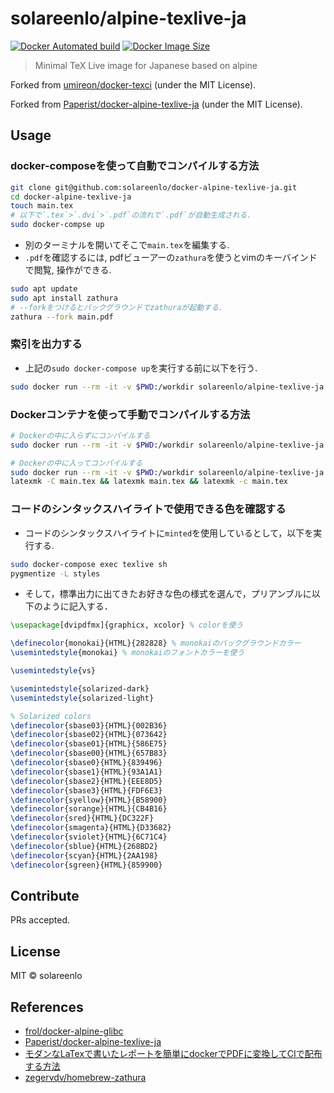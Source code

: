 # solareenlo/alpine-texlive-ja
[![Docker Automated build](https://img.shields.io/docker/automated/solareenlo/alpine-texlive-ja.svg)](https://hub.docker.com/r/solareenlo/alpine-texlive-ja/)
[![Docker Image Size](https://images.microbadger.com/badges/image/solareenlo/alpine-texlive-ja.svg)](https://microbadger.com/images/solareenlo/alpine-texlive-ja "Get your own image badge on microbadger.com")

> Minimal TeX Live image for Japanese based on alpine

Forked from [umireon/docker-texci](https://github.com/umireon/docker-texci) \(under the MIT License\).

Forked from [Paperist/docker-alpine-texlive-ja](https://github.com/Paperist/docker-alpine-texlive-ja) \(under the MIT License\).

## Usage
### docker-composeを使って自動でコンパイルする方法
```bash
git clone git@github.com:solareenlo/docker-alpine-texlive-ja.git
cd docker-alpine-texlive-ja
touch main.tex
# 以下で`.tex`>`.dvi`>`.pdf`の流れで`.pdf`が自動生成される.
sudo docker-compse up
```
- 別のターミナルを開いてそこで`main.tex`を編集する.
- `.pdf`を確認するには, pdfビューアーの`zathura`を使うとvimのキーバインドで閲覧, 操作ができる.
```bash
sudo apt update
sudo apt install zathura
# --forkをつけるとバックグラウンドでzathuraが起動する.
zathura --fork main.pdf
```

### 索引を出力する
- 上記の`sudo docker-compose up`を実行する前に以下を行う.
```bash
sudo docker run --rm -it -v $PWD:/workdir solareenlo/alpine-texlive-ja /bin/bash -c "uplatex main.tex && makeindex main.idx && uplatex main.tex && dvipdfmx main.dvi"
```

### Dockerコンテナを使って手動でコンパイルする方法
```bash
# Dockerの中に入らずにコンパイルする
sudo docker run --rm -it -v $PWD:/workdir solareenlo/alpine-texlive-ja /bin/bash -c "uplatex main.tex && dvipdfmx main.dvi"
```
```bash
# Dockerの中に入ってコンパイルする
sudo docker run --rm -it -v $PWD:/workdir solareenlo/alpine-texlive-ja
latexmk -C main.tex && latexmk main.tex && latexmk -c main.tex
```

### コードのシンタックスハイライトで使用できる色を確認する
- コードのシンタックスハイライトに`minted`を使用しているとして，以下を実行する.

```bash
sudo docker-compose exec texlive sh
pygmentize -L styles
```

- そして，標準出力に出てきたお好きな色の様式を選んで，プリアンブルに以下のように記入する．

```tex
\usepackage[dvipdfmx]{graphicx, xcolor} % colorを使う

\definecolor{monokai}{HTML}{282828} % monokaiのバックグラウンドカラー
\usemintedstyle{monokai} % monokaiのフォントカラーを使う

\usemintedstyle{vs}

\usemintedstyle{solarized-dark}
\usemintedstyle{solarized-light}

% Solarized colors
\definecolor{sbase03}{HTML}{002B36}
\definecolor{sbase02}{HTML}{073642}
\definecolor{sbase01}{HTML}{586E75}
\definecolor{sbase00}{HTML}{657B83}
\definecolor{sbase0}{HTML}{839496}
\definecolor{sbase1}{HTML}{93A1A1}
\definecolor{sbase2}{HTML}{EEE8D5}
\definecolor{sbase3}{HTML}{FDF6E3}
\definecolor{syellow}{HTML}{B58900}
\definecolor{sorange}{HTML}{CB4B16}
\definecolor{sred}{HTML}{DC322F}
\definecolor{smagenta}{HTML}{D33682}
\definecolor{sviolet}{HTML}{6C71C4}
\definecolor{sblue}{HTML}{268BD2}
\definecolor{scyan}{HTML}{2AA198}
\definecolor{sgreen}{HTML}{859900}
```

## Contribute
PRs accepted.

## License
MIT © solareenlo

## References
- [frol/docker-alpine-glibc](https://github.com/frol/docker-alpine-glibc)
- [Paperist/docker-alpine-texlive-ja](https://github.com/Paperist/docker-alpine-texlive-ja)
- [モダンなLaTexで書いたレポートを簡単にdockerでPDFに変換してCIで配布する方法](https://qiita.com/eisoku9618/items/423a3638a727ea2846d5)
- [zegervdv/homebrew-zathura](https://github.com/zegervdv/homebrew-zathura)

